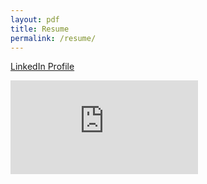 ```yaml
---
layout: pdf
title: Resume
permalink: /resume/
---
```


[LinkedIn Profile](https://www.linkedin.com/in/ryanbae89/)



<embed src="https://github.com/heybaebae/RyanBaeProfessionalPage/blob/master/files/RyanBaeResume_09272018.pdf" type="application/pdf" />
